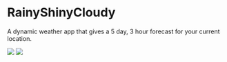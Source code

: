 # RainyShinyCloudy
A dynamic weather app that gives a 5 day, 3 hour forecast for your current location. 


<img src='https://i.imgur.com/fT0x6w2.png' />
<img src='https://i.imgur.com/NAi60eR.png' />
